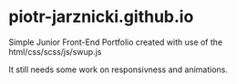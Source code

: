 # piotr-jarznicki.github.io

Simple Junior Front-End Portfolio created with use of the html/css/scss/js/swup.js

It still needs some work on responsivness and animations.
